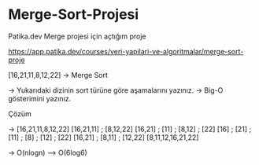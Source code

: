 # Merge-Sort-Projesi
Patika.dev  Merge projesi için açtığım proje 

https://app.patika.dev/courses/veri-yapilari-ve-algoritmalar/merge-sort-proje

[16,21,11,8,12,22] -> Merge Sort

-> Yukarıdaki dizinin sort türüne göre aşamalarını yazınız.
-> Big-O gösterimini yazınız.

Çözüm

-> [16,21,11,8,12,22]
   [16,21,11] ; [8,12,22]
   [16,21] ; [11] ; [8,12] ; [22]
   [16] ; [21] ; [11] ; [8] ; [12] ; [22]
   [16,21] ; [8,11] ; [12,22]
   [8,11,12,16,21,22]
  
-> O(nlogn) --> O(6log6)
